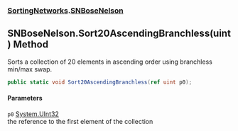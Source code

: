 ### [SortingNetworks](SortingNetworks.md 'SortingNetworks').[SNBoseNelson](SortingNetworks_SNBoseNelson.md 'SortingNetworks.SNBoseNelson')
## SNBoseNelson.Sort20AscendingBranchless(uint) Method
Sorts a collection of 20 elements in ascending order using branchless min/max swap.  
```csharp
public static void Sort20AscendingBranchless(ref uint p0);
```
#### Parameters
<a name='SortingNetworks_SNBoseNelson_Sort20AscendingBranchless(uint)_p0'></a>
`p0` [System.UInt32](https://docs.microsoft.com/en-us/dotnet/api/System.UInt32 'System.UInt32')  
the reference to the first element of the collection
  
